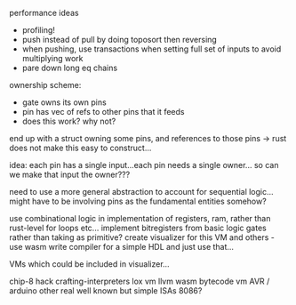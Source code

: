 performance ideas

- profiling!
- push instead of pull by doing toposort then reversing
- when pushing, use transactions when setting full set of inputs to avoid multiplying work
- pare down long eq chains

ownership scheme:

- gate owns its own pins
- pin has vec of refs to other pins that it feeds
- does this work? why not?

end up with a struct owning some pins, and references to those pins -> rust does not make this easy to construct...

idea:
each pin has a single input...each pin needs a single owner...
so can we make that input the owner???

need to use a more general abstraction to account for sequential logic...
might have to be involving pins as the fundamental entities somehow?

use combinational logic in implementation of registers, ram, rather than rust-level for loops etc...
implement bitregisters from basic logic gates rather than taking as primitive?
create visualizer for this VM and others - use wasm
write compiler for a simple HDL and just use that...

VMs which could be included in visualizer...

chip-8
hack
crafting-interpreters lox vm
llvm
wasm bytecode vm
AVR / arduino
other real well known but simple ISAs
8086?
